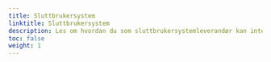 ```yaml
---
title: Sluttbrukersystem
linktitle: Sluttbrukersystem
description: Les om hvordan du som sluttbrukersystemleverandør kan integrere mot våre API og bruke Altinn autorisasjonm gjennom dine systemer
toc: false
weight: 1
---
```

